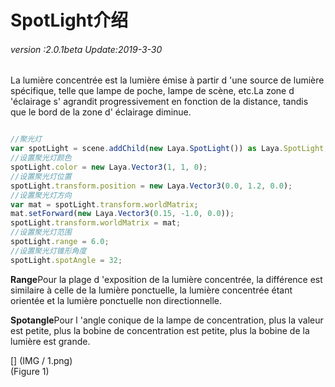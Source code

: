 # SpotLight介绍

###### *version :2.0.1beta   Update:2019-3-30*

La lumière concentrée est la lumière émise à partir d 'une source de lumière spécifique, telle que lampe de poche, lampe de scène, etc.La zone d 'éclairage s' agrandit progressivement en fonction de la distance, tandis que le bord de la zone d' éclairage diminue.


```typescript

//聚光灯
var spotLight = scene.addChild(new Laya.SpotLight()) as Laya.SpotLight;
//设置聚光灯颜色
spotLight.color = new Laya.Vector3(1, 1, 0);
//设置聚光灯位置
spotLight.transform.position = new Laya.Vector3(0.0, 1.2, 0.0);
//设置聚光灯方向
var mat = spotLight.transform.worldMatrix;
mat.setForward(new Laya.Vector3(0.15, -1.0, 0.0));
spotLight.transform.worldMatrix = mat;
//设置聚光灯范围
spotLight.range = 6.0;
//设置聚光灯锥形角度
spotLight.spotAngle = 32;
```


**Range**Pour la plage d 'exposition de la lumière concentrée, la différence est similaire à celle de la lumière ponctuelle, la lumière concentrée étant orientée et la lumière ponctuelle non directionnelle.

**Spotangle**Pour l 'angle conique de la lampe de concentration, plus la valeur est petite, plus la bobine de concentration est petite, plus la bobine de la lumière est grande.

[] (IMG / 1.png) <br > (Figure 1)

